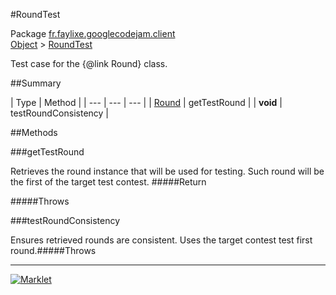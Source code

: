 #RoundTest

Package [fr.faylixe.googlecodejam.client](README.md)<br>
[Object](../../../java/lang/Object.md) > [RoundTest](RoundTest.md)

Test case for the {@link Round} class.

##Summary


| Type | Method |
| --- | --- | --- |
| [Round](Round.md) | getTestRound |
| **void** | testRoundConsistency |

##Methods

###getTestRound


Retrieves the round instance that will
 be used for testing. Such round will be the first
 of the target test contest.
#####Return


#####Throws


###testRoundConsistency


Ensures retrieved rounds are consistent.
 Uses the target contest test first round.#####Throws


---
[![Marklet](https://img.shields.io/badge/Generated%20by-Marklet-green.svg)](https://github.com/Faylixe/marklet)